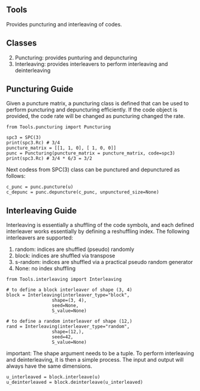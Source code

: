 ## Tools

Provides puncturing and interleaving of codes.

## Classes

2. Puncturing: provides punturing and depuncturing
2. Interleaving: provides interleavers to perform interleaving and deinterleaving

## Puncturing Guide

Given a puncture matrix, a puncturing class is defined that can be used to perform puncturing
and depuncturing efficiently. If the code object is provided, the code rate will be changed
as puncturing changed the rate.

```commandline
from Tools.puncturing import Puncturing

spc3 = SPC(3)
print(spc3.Rc) # 3/4
puncture_matrix = [[1, 1, 0], [ 1, 0, 0]]
punc = Puncturing(puncture_matrix = puncture_matrix, code=spc3)
print(spc3.Rc) # 3/4 * 6/3 = 3/2
```
Next codess from SPC(3) class can be punctured and depunctured as follows:

```commandline
c_punc = punc.puncture(u)
c_depunc = punc.depuncture(c_punc, unpunctured_size=None)
```

## Interleaving Guide

Interleaving is essentially a shuffling of the code symbols, and each defined interleaver works
essentially by defining a reshuffling index. The following interleavers are supported:

1. random: indices are shuffled (pseudo) randomly
2. block: indices are shuffled via transpose
3. s-random: indices are shuffled via a practical pseudo random generator
4. None: no index shuffling

```commandline
from Tools.interleaving import Interleaving

# to define a block interleaver of shape (3, 4)
block = Interleaving(interleaver_type="block",
                 shape=(3, 4),
                 seed=None,
                 S_value=None)

# to define a random interleaver of shape (12,)            
rand = Interleaving(interleaver_type="random",
                 shape=(12,),
                 seed=42,
                 S_value=None)
```
important: The shape argument needs to be a tuple. To perform interleaving and deinterleaving,
it is then a simple process. The input and output will always have the same dimensions.


```commandline
u_interleaved = block.interleave(u)
u_deinterleaved = block.deinterleave(u_interleaved)
```